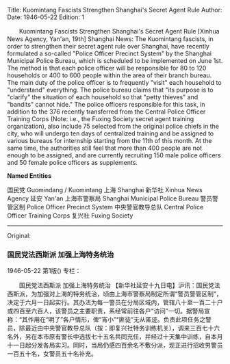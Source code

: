Title: Kuomintang Fascists Strengthen Shanghai's Secret Agent Rule
Author:
Date: 1946-05-22
Edition: 1

　　Kuomintang Fascists
    Strengthen Shanghai's Secret Agent Rule
    [Xinhua News Agency, Yan'an, 19th] Shanghai News: The Kuomintang fascists, in order to strengthen their secret agent rule over Shanghai, have recently formulated a so-called "Police Officer Precinct System" by the Shanghai Municipal Police Bureau, which is scheduled to be implemented on June 1st. The method is that each police officer will be responsible for 80 to 120 households or 400 to 600 people within the area of their branch bureau. The main duty of the police officer is to frequently "visit" each household to "understand" everything. The police bureau claims that "its purpose is to "clarify" the situation of each household so that "petty thieves" and "bandits" cannot hide." The police officers responsible for this task, in addition to the 376 recently transferred from the Central Police Officer Training Corps (Note: i.e., the Fuxing Society secret agent training organization), also include 75 selected from the original police chiefs in the city, who will undergo ten days of centralized training and be assigned to various bureaus for internship starting from the 11th of this month. At the same time, the authorities still feel that more than 400 people are not enough to be assigned, and are currently recruiting 150 male police officers and 50 female police officers as supplements.


**Named Entities**


国民党  Guomindang / Kuomintang
上海  Shanghai
新华社  Xinhua News Agency
延安  Yan'an
上海市警察局  Shanghai Municipal Police Bureau
警员警管区制  Police Officer Precinct System
中央警官教导总队  Central Police Officer Training Corps
复兴社  Fuxing Society



<hr /> 

Original: 


### 国民党法西斯派  加强上海特务统治

1946-05-22
第1版()
专栏：

　　国民党法西斯派
    加强上海特务统治
    【新华社延安十九日电】沪讯：国民党法西斯派，为加强对上海的特务统治，顷由上海市警察局制定所谓“警员警管区制”，决定于六月一日起实行。其办法为每一警员在分局区域内，管辖八十至一百二十户或四百至六百人，该警员之主要职责，系经常前往各户“访问”一切。据警局宣称：“其作用在“明了”各户情形，俾“宵小”“匪徒”无从匿迹。负责此项任务之警员，除最近由中央警官教导总队（按：即复兴社特务训练机关），调来三百七十六名外，另在本市原有警长中选拔七十五名共同充任，并经过十天集中训练，自本月十一日起分发各局实习。同时，当局仍感四百余名不敷分派，现正进行招收男警员一百五十名，女警员五十名补充。
